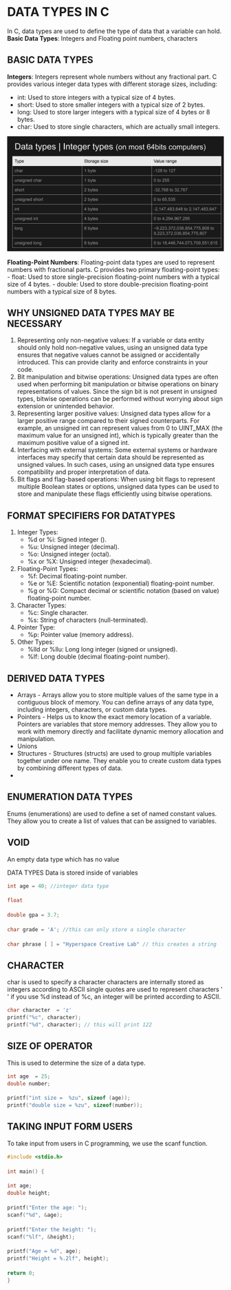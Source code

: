 # DATA TYPES IN C
In C, data types are used to define the type of data that a variable can hold.
**Basic Data Types**: Integers and Floating point numbers, characters

## BASIC DATA TYPES
**Integers**: Integers represent whole numbers without any fractional part. 
C provides various integer data types with different storage sizes, including:
* int: Used to store integers with a typical size of 4 bytes.
* short: Used to store smaller integers with a typical size of 2 bytes.
* long: Used to store larger integers with a typical size of 4 bytes or 8 bytes.
* char: Used to store single characters, which are actually small integers.

![data_types](images/data-types.jpg)




**Floating-Point Numbers**: Floating-point data types are used to represent numbers with fractional parts. C provides two primary floating-point types:
	- float: Used to store single-precision floating-point numbers with a typical size of 4 bytes.
	- double: Used to store double-precision floating-point numbers with a typical size of 8 bytes.


## WHY UNSIGNED DATA TYPES MAY BE NECESSARY
1. Representing only non-negative values: If a variable or data entity should only hold non-negative values, using an unsigned data type ensures that negative values cannot be assigned or accidentally introduced. This can provide clarity and enforce constraints in your code.
2. Bit manipulation and bitwise operations: Unsigned data types are often used when performing bit manipulation or bitwise operations on binary representations of values. Since the sign bit is not present in unsigned types, bitwise operations can be performed without worrying about sign extension or unintended behavior.
3. Representing larger positive values: Unsigned data types allow for a larger positive range compared to their signed counterparts. For example, an unsigned int can represent values from 0 to UINT_MAX (the maximum value for an unsigned int), which is typically greater than the maximum positive value of a signed int.
4. Interfacing with external systems: Some external systems or hardware interfaces may specify that certain data should be represented as unsigned values. In such cases, using an unsigned data type ensures compatibility and proper interpretation of data.
5. Bit flags and flag-based operations: When using bit flags to represent multiple Boolean states or options, unsigned data types can be used to store and manipulate these flags efficiently using bitwise operations.

## FORMAT SPECIFIERS FOR DATATYPES
1. Integer Types:
	- %d or %i: Signed integer ().
	- %u: Unsigned integer (decimal).
	- %o: Unsigned integer (octal).
	- %x or %X: Unsigned integer (hexadecimal).
2. Floating-Point Types:
	- %f: Decimal floating-point number.
	- %e or %E: Scientific notation (exponential) floating-point number.
	- %g or %G: Compact decimal or scientific notation (based on value) floating-point number.
3. Character Types:
	- %c: Single character. 
	- %s: String of characters (null-terminated).
4. Pointer Type:
	- %p: Pointer value (memory address).
5. Other Types:
	- %lld or %llu: Long long integer (signed or unsigned).
	- %lf: Long double (decimal floating-point number).



## DERIVED DATA TYPES
- Arrays - Arrays allow you to store multiple values of the same type in a contiguous block of memory. You can define arrays of any data type, including integers, characters, or custom data types.
- Pointers - Helps us to know the exact memory location of a variable. Pointers are variables that store memory addresses. They allow you to work with memory directly and facilitate dynamic memory allocation and manipulation.
- Unions
- Structures - Structures (structs) are used to group multiple variables together under one name. They enable you to create custom data types by combining different types of data.
- 

## ENUMERATION DATA TYPES
Enums (enumerations) are used to define a set of named constant values. They allow you to create a list of values that can be assigned to variables.

## VOID
An empty data type which has no value

DATA TYPES
Data is stored inside of variables
```c
int age = 40; //integer data type

float

double gpa = 3.7;

char grade = 'A'; //this can only store a single character

char phrase [ ] = "Hyperspace Creative Lab" // this creates a string

```

 


## CHARACTER
char is used to specify a character
characters are internally stored as integers according to ASCII
single quotes are used to represent characters ' '
if you use %d instead of %c, an integer will be printed according to ASCII. 

```c
char character  = 'z'
printf("%c", character);
printf("%d", character); // this will print 122
```

## SIZE OF OPERATOR
This is used to determine the size of a data type. 
```c
int age  = 25;
double number;

printf("int size =  %zu", sizeof (age));
printf("double size = %zu", sizeof(number));
```

## TAKING INPUT FORM USERS
To take input from users in C programming, we use the scanf  function. 
```c
#include <stdio.h>

int main() {

int age;
double height;

printf("Enter the age: ");
scanf("%d", &age);

printf("Enter the height: ");
scanf("%lf", &height);

printf("Age = %d", age);
printf("Height = %.2lf", height);

return 0;
}
```
